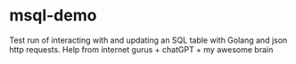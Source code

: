 # msql-demo

Test run of interacting with and updating an SQL table with Golang and json http requests. Help from internet gurus + chatGPT + my awesome brain


